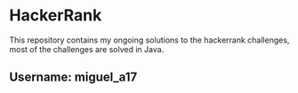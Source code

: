# HackerRank
This repository contains my ongoing solutions to the hackerrank challenges, most of the challenges are solved in Java.

**Username: miguel_a17**
---
